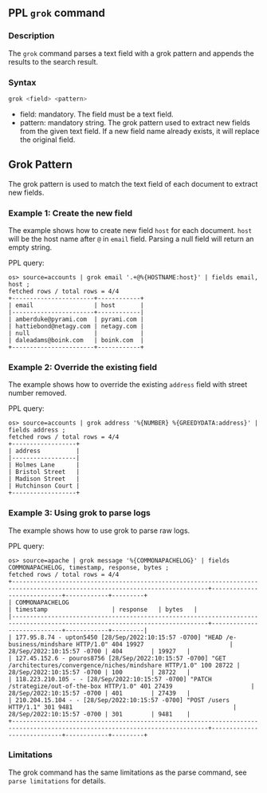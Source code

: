 ## PPL `grok` command


### Description
The ``grok`` command parses a text field with a grok pattern and appends the results to the search result.


### Syntax
```sql
grok <field> <pattern>
```

* field: mandatory. The field must be a text field.
* pattern: mandatory string. The grok pattern used to extract new fields from the given text field. If a new field name already exists, it will replace the original field.

## Grok Pattern


The grok pattern is used to match the text field of each document to extract new fields.

### Example 1: Create the new field

The example shows how to create new field ``host`` for each document. ``host`` will be the host name after ``@`` in ``email`` field. Parsing a null field will return an empty string.

PPL query:

    os> source=accounts | grok email '.+@%{HOSTNAME:host}' | fields email, host ;
    fetched rows / total rows = 4/4
    +-----------------------+------------+
    | email                 | host       |
    |-----------------------+------------|
    | amberduke@pyrami.com  | pyrami.com |
    | hattiebond@netagy.com | netagy.com |
    | null                  |            |
    | daleadams@boink.com   | boink.com  |
    +-----------------------+------------+


### Example 2: Override the existing field

The example shows how to override the existing ``address`` field with street number removed.

PPL query:

    os> source=accounts | grok address '%{NUMBER} %{GREEDYDATA:address}' | fields address ;
    fetched rows / total rows = 4/4
    +------------------+
    | address          |
    |------------------|
    | Holmes Lane      |
    | Bristol Street   |
    | Madison Street   |
    | Hutchinson Court |
    +------------------+

### Example 3: Using grok to parse logs

The example shows how to use grok to parse raw logs.

PPL query:

    os> source=apache | grok message '%{COMMONAPACHELOG}' | fields COMMONAPACHELOG, timestamp, response, bytes ;
    fetched rows / total rows = 4/4
    +-----------------------------------------------------------------------------------------------------------------------------+----------------------------+------------+---------+
    | COMMONAPACHELOG                                                                                                             | timestamp                  | response   | bytes   |
    |-----------------------------------------------------------------------------------------------------------------------------+----------------------------+------------+---------|
    | 177.95.8.74 - upton5450 [28/Sep/2022:10:15:57 -0700] "HEAD /e-business/mindshare HTTP/1.0" 404 19927                        | 28/Sep/2022:10:15:57 -0700 | 404        | 19927   |
    | 127.45.152.6 - pouros8756 [28/Sep/2022:10:15:57 -0700] "GET /architectures/convergence/niches/mindshare HTTP/1.0" 100 28722 | 28/Sep/2022:10:15:57 -0700 | 100        | 28722   |
    | 118.223.210.105 - - [28/Sep/2022:10:15:57 -0700] "PATCH /strategize/out-of-the-box HTTP/1.0" 401 27439                      | 28/Sep/2022:10:15:57 -0700 | 401        | 27439   |
    | 210.204.15.104 - - [28/Sep/2022:10:15:57 -0700] "POST /users HTTP/1.1" 301 9481                                             | 28/Sep/2022:10:15:57 -0700 | 301        | 9481    |
    +-----------------------------------------------------------------------------------------------------------------------------+----------------------------+------------+---------+

### Limitations

The grok command has the same limitations as the parse command, see `parse limitations` for details.
